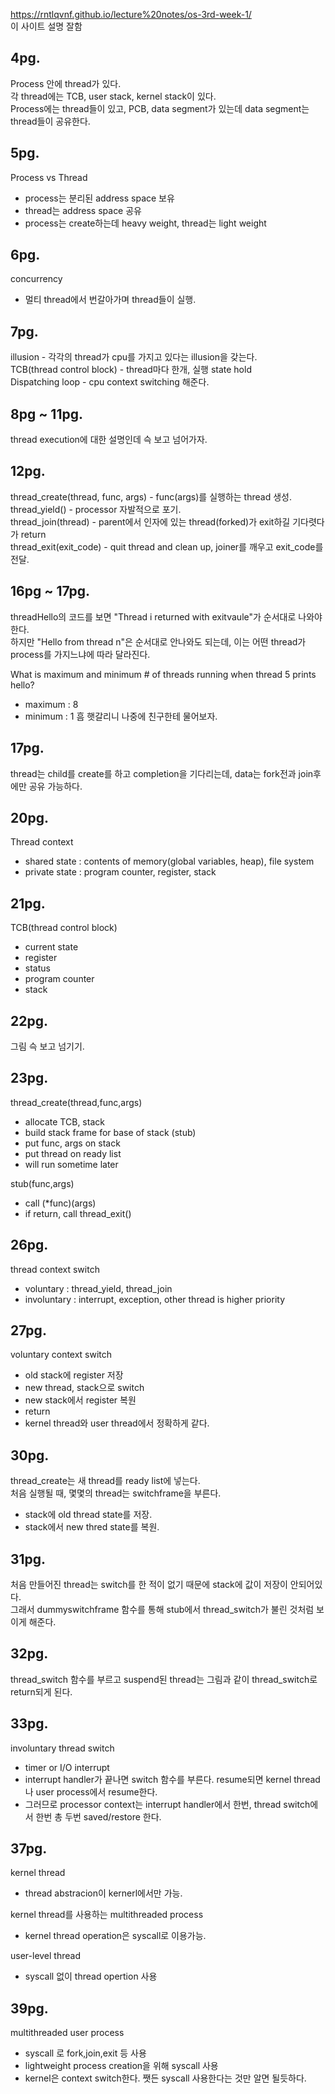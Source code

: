 https://rntlqvnf.github.io/lecture%20notes/os-3rd-week-1/  
이 사이트 설명 잘함  

## 4pg.

Process 안에 thread가 있다.  
각 thread에는 TCB, user stack, kernel stack이 있다.  
Process에는 thread들이 있고, PCB, data segment가 있는데 data segment는 thread들이 공유한다.  

## 5pg.

Process vs Thread
- process는 분리된 address space 보유
- thread는 address space 공유
- process는 create하는데 heavy weight, thread는 light weight

## 6pg.

concurrency
- 멀티 thread에서 번갈아가며 thread들이 실행.

## 7pg.

illusion - 각각의 thread가 cpu를 가지고 있다는 illusion을 갖는다.  
TCB(thread control block) - thread마다 한개, 실행 state hold  
Dispatching loop - cpu context switching 해준다.  

## 8pg ~ 11pg.

thread execution에 대한 설명인데 슥 보고 넘어가자.  

## 12pg.

thread_create(thread, func, args) - func(args)를 실행하는 thread 생성.  
thread_yield() - processor 자발적으로 포기.  
thread_join(thread) - parent에서 인자에 있는 thread(forked)가 exit하길 기다렷다가 return  
thread_exit(exit_code) - quit thread and clean up, joiner를 깨우고 exit_code를 전달.  

## 16pg ~ 17pg.

threadHello의 코드를 보면 "Thread i returned with exitvaule"가 순서대로 나와야 한다.  
하지만 "Hello from thread n"은 순서대로 안나와도 되는데, 이는 어떤 thread가 process를 가지느냐에 따라 달라진다.  

What is maximum and minimum # of threads running when thread 5 prints hello?  
- maximum : 8  
- minimum : 1
흠 햇갈리니 나중에 친구한테 물어보자.

## 17pg.

thread는 child를 create를 하고 completion을 기다리는데, data는 fork전과 join후에만 공유 가능하다.  

## 20pg.

Thread context  
- shared state : contents of memory(global variables, heap), file system
- private state : program counter, register, stack

## 21pg.

TCB(thread control block)
- current state
- register
- status
- program counter
- stack

## 22pg.

그림 슥 보고 넘기기.  

## 23pg.

thread_create(thread,func,args)
- allocate TCB, stack
- build stack frame for base of stack (stub)
- put func, args on stack
- put thread on ready list
- will run sometime later

stub(func,args)
- call (*func)(args)
- if return, call thread_exit()

## 26pg.

thread context switch
- voluntary : thread_yield, thread_join
- involuntary : interrupt, exception, other thread is higher priority

## 27pg.

voluntary context switch
- old stack에 register 저장
- new thread, stack으로 switch
- new stack에서 register 복원
- return
- kernel thread와 user thread에서 정확하게 같다.

## 30pg.

thread_create는 새 thread를 ready list에 넣는다.  
처음 실행될 때, 몇몇의 thread는 switchframe을 부른다.  
- stack에 old thread state를 저장.
- stack에서 new thred state를 복원.

## 31pg.

처음 만들어진 thread는 switch를 한 적이 없기 때문에 stack에 값이 저장이 안되어있다.  
그래서 dummyswitchframe 함수를 통해 stub에서 thread_switch가 불린 것처럼 보이게 해준다.  

## 32pg.

thread_switch 함수를 부르고 suspend된 thread는 그림과 같이 thread_switch로 return되게 된다.  

## 33pg.

involuntary thread switch
- timer or I/O interrupt
- interrupt handler가 끝나면 switch 함수를 부른다. resume되면 kernel thread나 user process에서 resume한다.
- 그러므로 processor context는 interrupt handler에서 한번, thread switch에서 한번 총 두번 saved/restore 한다.

## 37pg.

kernel thread
- thread abstracion이 kernerl에서만 가능.

kernel thread를 사용하는 multithreaded process
- kernel thread operation은 syscall로 이용가능.

user-level thread
- syscall 없이 thread opertion 사용

## 39pg.

multithreaded user process  
- syscall 로 fork,join,exit 등 사용
- lightweight process creation을 위해 syscall 사용
- kernel은 context switch한다.
쨋든 syscall 사용한다는 것만 알면 될듯하다.

